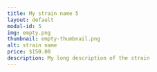 ```yaml
---
title: My strain name 5
layout: default
modal-id: 5
img: empty.png
thumbnail: empty-thumbnail.png
alt: strain name
price: $150.00
description: My long description of the strain
---
```

